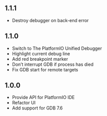 ## 1.1.1

* Destroy debugger on back-end error

## 1.1.0

* Switch to The PlatformIO Unified Debugger
* Highlight current debug line
* Add red breakpoint marker
* Don’t interrupt GDB if process has died
* Fix GDB start for remote targets

## 1.0.0

* Provide API for PlatformIO IDE
* Refactor UI
* Add support for GDB 7.6

